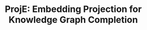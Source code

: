 ---
arxiv: 1611.05425
authors:
- firstname: Baoxu
  institute: University of Notre Dame
  lastname: Shi
- firstname: Tim
  institute: University of Notre Dame
  lastname: Weninger
layout: refuses
section: pre
title: 'ProjE: Embedding Projection for Knowledge Graph Completion'
---